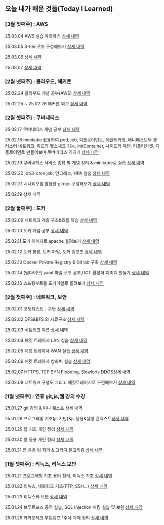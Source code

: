 ## 오늘 내가 배운 것들(Today I Learned)

### [3월 첫째주] : AWS
25.03.04 AWS 실습 따라하기 [상세 내역](https://github.com/yubin425/TIL/blob/f48ff13b835ecedf1a0a3d978c7ec0069731d4cc/Daily/2025-03/2025-03-04.md)

25.03.05 3-tier 구조 구성해보기 [상세 내역](https://github.com/yubin425/TIL/blob/fc3b03dcf5d6ae8ad7f0a1a2be59e1024a9507e1/Daily/2025-03/2025-03-05.md)

25.03.06 [상세 내역](https://github.com/yubin425/TIL/blob/main/Daily/2025-03/2025-03-06.md)

25.03.07 [상세 내역](https://github.com/yubin425/TIL/blob/main/Daily/2025-03/2025-03-07.md)

### [2월 넷째주] : 클라우드, 해커톤
25.02.24 클라우드 개념 공부(AWS) [상세 내역](https://github.com/yubin425/TIL/blob/7a7a24521f4535245da77b83c8552eccd3484396/Daily/2025-02/2025-02-24.md)

25.02.25 ~ 25.02.28 해커톤 회고 [상세 내역](https://github.com/yubin425/TIL/blob/3725c94a672d83bc52c5062d0a929268db6b4715/Project/2025-02-KTB-hackathon.md)

### [2월 셋째주] : 쿠버네티스
25.02.17 쿠버네티스 개념 공부 [상세 내역](https://github.com/yubin425/TIL/blob/5bd13822349a90155188463eee0e148d942b8c65/Daily/2025-02/2025-02-17.md)

25.02.18 minikube 활용하여 pod, job, 디플로이먼트, 레플리카셋, 매니페스트와 클러스터 네트워크, 파드의 헬스체크 기능, initContainer, 사이드카 패턴, 리플리카셋, 디플로이먼트 만들어보며 쿠버네티스 익히기 [상세 내역](https://github.com/yubin425/TIL/blob/80c3fd2e22aea83d4576e3541ae6f557890e7dca/Daily/2025-02/2025-02-18.md)

25.02.19 쿠버네티스 서비스 종류 별 개념 정리 & minikube로 실습 [상세 내역](https://github.com/yubin425/TIL/blob/ccaacd8c2a11f118be5aa861903cde445ba72c87/Daily/2025-02/2025-02-19.md)

25.02.20 job과 cron job, 인그레스, HPA 실습 [상세 내역](https://github.com/yubin425/TIL/blob/5d63290fdd304c59fc469069e3dd783a68517e7b/Daily/2025-02/2025-02-20.md)

25.02.21 시나리오를 활용한 gitops 구성해보기 [상세 내역](https://github.com/yubin425/TIL/blob/b8befd118f560e7b4283f0008069e2091766ca46/Daily/2025-02/2025-02-21.md)

25.02.19 상세 내역

### [2월 둘째주] : 도커
25.02.09 네트워크 계층 구조&흐름 복습 [상세 내역](https://github.com/yubin425/TIL/blob/f9a1a9b856dec2be7bcecf643fa565392e77af47/Daily/2025-02/2025-02-09.md)

25.02.10 도커 개념 공부 [상세 내역](https://github.com/yubin425/TIL/blob/a0570bb816765376ecef8070a3f6392f78057550/Daily/2025-02/2025-02-10.md)

25.02.11 도커 이미지로 apache 올려보기 [상세 내역](https://github.com/yubin425/TIL/blob/7ba8ccf3c08bac1af959336ffd6fbdc7565f4fcb/Daily/2025-02/2025-02-11.md)

25.02.12 도커 볼륨, 도커 파일, 도커 컴포즈 [상세 내역](https://github.com/yubin425/TIL/blob/b1aec85958130e127ec42214325def0610dea7ae/Daily/2025-02/2025-02-12.md)

25.02.13 Docker Private Registry & Git lab 구축 [상세 내역](https://github.com/yubin425/TIL/blob/a026cc0ded25fd641cb261d4f55223e579774d74/Daily/2025-02/2025-02-13.md)

25.02.14 (딥다이브) yaml 파일 구조 공부,DCT 활성화 이미지 만들기  [상세 내역](https://github.com/yubin425/TIL/blob/303e46e18be0915bb6816cb4ba85100ffe87d87d/Daily/2025-02/2025-02-14.md)

25.02.16 스프링부트를 도커파일로 올려보기 [상세 내역](https://github.com/yubin425/TIL/blob/5e47bd353aaa7d9595bfbdf7152d0747e5502680/Daily/2025-02/2025-02-16.md)

### [2월 첫째주] : 네트워크, 보안

25.02.01 코딩테스트 - 구현 [상세 내역](https://github.com/yubin425/TIL/blob/2a6fd40757ae129c1ee256114427296442defdca/Daily/2025-02/2025-02-01.md)

25.02.02 DFS&BFS 와 자료구조 [상세 내역](https://github.com/yubin425/TIL/blob/2a6fd40757ae129c1ee256114427296442defdca/Daily/2025-02/2025-02-02.md)

25.02.03 네트워크 이름 [상세 내역](https://github.com/yubin425/TIL/blob/70643b58ce9efe1bce0e7dfe4ca21c65f8bc7df7/Daily/2025-02/2025-02-03.md)

25.02.04 패킷 트레이서 LAN 실습  [상세 내역](https://github.com/yubin425/TIL/blob/128d1c62d64ddae55419ee3ae8448bd961141272/Daily/2025-02/2025-02-04.md)

25.02.05 패킷 트레이서 WAN 실습  [상세 내역](https://github.com/yubin425/TIL/blob/a5234872113f345016b1000f6caae7f90df9d3df/Daily/2025-02/2025-02-05.md)

25.02.06 패킷 트레이서 방화벽 실습  [상세 내역](https://github.com/yubin425/TIL/blob/40c60aa8aeb32e414c4e5f790a3307db2eb76508/Daily/2025-02/2025-02-06.md)

25.02.07 HTTPS, TCP SYN Flooding, Slowloris DDOS[상세 내역](https://github.com/yubin425/TIL/blob/main/Daily/2025-02/2025-02-07.md)

25.02.08 네트워크 구성도 그리고 패킷트레이서로 구현해보기 [상세 내역](https://github.com/yubin425/TIL/blob/53e80031461d8d1bf6034d700f39ae934321a64e/Daily/2025-02/2025-02-08.md)


### [1월 넷째주] : 연휴 git,js,웹 강의 수강

25.01.27 git 강의 & 미니 퀘스트 [상세 내역](https://github.com/yubin425/TIL/blob/main/Daily/2025-01/2025-01-27.md)

25.01.28 프로그래밍 기초(js 기반)&js 응용&실행 컨텍스트[상세 내역](https://github.com/yubin425/TIL/blob/2a6fd40757ae129c1ee256114427296442defdca/Daily/2025-01/2025-01-28.md)

25.01.29 웹 기초 개인 정리 [상세 내역](https://github.com/yubin425/TIL/blob/2a6fd40757ae129c1ee256114427296442defdca/Daily/2025-01/2025-01-29.md)

25.01.30 웹 응용 개인 정리 [상세 내역](https://github.com/yubin425/TIL/blob/2a6fd40757ae129c1ee256114427296442defdca/Daily/2025-01/2025-01-30.md)

25.01.31 웹 응용 팀 회의 & 그리디 알고리즘 [상세 내역](https://github.com/yubin425/TIL/blob/2a6fd40757ae129c1ee256114427296442defdca/Daily/2025-01/2025-01-31.md)


### [1월 셋째주] : 리눅스, 리눅스 보안

25.01.21 프로그래밍 기초 용어 정리, 리눅스 기초 [상세 내역](https://github.com/yubin425/TIL/blob/main/Daily/2025-01/2025-01-21.md)

25.01.22 리눅스, 네트워크 기초(FTP, SSH...) [상세 내역](https://github.com/yubin425/TIL/blob/main/Daily/2025-01/2025-01-22.md)

25.01.23 리눅스와 보안 [상세 내역](https://github.com/yubin425/TIL/blob/main/Daily/2025-01/2025-01-23.md)

25.01.24 브루트포스 공격 실습, SQL Injection 해킹 실습 및 보완 [상세 내역](https://github.com/yubin425/TIL/blob/main/Daily/2025-01/2025-01-24.md)

25.01.25 카카오테크 부트캠프 1주차 과제 정리 [상세 내역](https://github.com/yubin425/TIL/blob/main/Daily/2025-01/2025-01-25(1%EC%A3%BC%EC%B0%A8%20%EA%B3%BC%EC%A0%9C).md)

